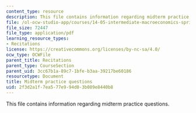 ```yaml
---
content_type: resource
description: This file contains information regarding midterm practice questions.
file: /ol-ocw-studio-app/courses/14-05-intermediate-macroeconomics-spring-2013/2f3d2a1f7ea577e994d03b089e8440b8_MIT14_05S13_practquestion.pdf
file_size: 72447
file_type: application/pdf
learning_resource_types:
- Recitations
license: https://creativecommons.org/licenses/by-nc-sa/4.0/
ocw_type: OCWFile
parent_title: Recitations
parent_type: CourseSection
parent_uid: 3cc67b1a-89c7-1bfe-b3aa-39217be60186
resourcetype: Document
title: Midterm practice questions
uid: 2f3d2a1f-7ea5-77e9-94d0-3b089e8440b8
---
```

This file contains information regarding midterm practice questions.